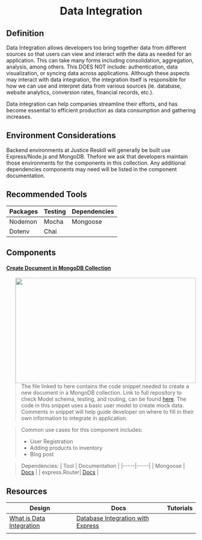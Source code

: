 <h1 align='center'> Data Integration </h1>

## Definition
Data Integration allows developers too bring together data from different sources so that users can view and interact with the data as needed for an application. This can take many forms including consolidation, aggregation, analysis, among others. This DOES NOT include: authentication, data visualization, or syncing data across applications. Although these aspects may interact with data integration, the integration itself is responsible for how we can use and interpret data from various sources (ie. database, website analytics, conversion rates, financial records, etc.). 

Data integration can help companies streamline their efforts, and has become essential to efficient production as data consumption and gathering increases. 

## Environment Considerations
Backend environments at Justice Reskill will generally be built use Express/Node.js and MongoDB. Thefore we ask that developers maintain those environments for the components in this collection. Any additional dependencies components may need will be listed in the component documentation.

## Recommended Tools
| Packages | Testing | Dependencies |
|------|------|------|
| Nodemon | Mocha | Mongoose |
| Dotenv | Chai |      |

## Components

#### [Create Document in MongoDB Collection](link_to_the_component_code_snippet)

<img src="https://media.giphy.com/media/e1bS77QKMCIgFXaZKV/giphy.gif" align="right" width="480" height="280">

> The file linked to here contains the code snippet needed to create a new document in a MongoDB collection. Link to full repository to check Model schema, testing, and routing, can be found [here](https://github.com/marlitas/CRUD). The code in this snippet uses a basic user model to create mock data. Comments in snippet will help guide developer on where to fill in their own information to integrate in application. 
 
 > Common use cases for this component includes:
 > - User Registration
 > - Adding products to inventory
 > - Blog post

 > Dependencies:
> | Tool | Documentation |
> |-----|-----|
> | Mongoose | [Docs](https://mongoosejs.com/) |
> | express.Router| [Docs](https://expressjs.com/en/guide/routing.html) |

## Resources
| Design | Docs | Tutorials |
|------|------|------|
| [What is Data Integration](https://info.hurree.co/en-gb/data-integration#whatisdataintegration) | [Database Integration with Express](https://expressjs.com/en/guide/database-integration.html) |    |
|     |     |     |
